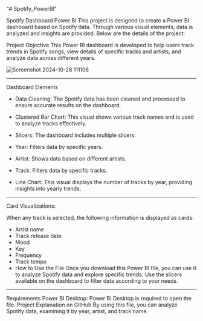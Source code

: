 "# Spotify_PowerBI" 

Spotify Dashboard Power BI
This project is designed to create a Power BI dashboard based on Spotify data. Through various visual elements, data is analyzed and insights are provided. Below are the details of the project:

Project Objective
This Power BI dashboard is developed to help users track trends in Spotify songs, view details of specific tracks and artists, and analyze data across different years.

![Screenshot 2024-10-28 111106](https://github.com/user-attachments/assets/0451705f-8eec-4f0f-a599-a16d9f038e44)
______________________________________________________________________________________________________________

Dashboard Elements
- Data Cleaning: The Spotify data has been cleaned and processed to ensure accurate results on the dashboard.

- Clustered Bar Chart: This visual shows various track names and is used to analyze tracks effectively.

- Slicers: The dashboard includes multiple slicers:

- Year: Filters data by specific years.
- Artist: Shows data based on different artists.
- Track: Filters data by specific tracks.
- Line Chart: This visual displays the number of tracks by year, providing insights into yearly trends.


________________________________________________________________________________________________

Card Visualizations:

When any track is selected, the following information is displayed as cards:
- Artist name
- Track release date
- Mood
- Key
- Frequency
- Track tempo
- How to Use the File
Once you download this Power BI file, you can use it to analyze Spotify data and explore specific trends. Use the slicers available on the dashboard to filter data according to your needs.


__________________________________________________________________________________________________

Requirements
Power BI Desktop: Power BI Desktop is required to open the file.
Project Explanation on GitHub
By using this file, you can analyze Spotify data, examining it by year, artist, and track name.
